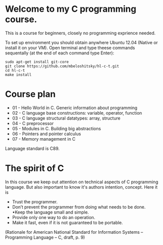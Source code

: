 # Welcome to my C programming course.

This is a course for beginners, closely no programming exprience needed.

To set up environment you should obtain anywhere Ubuntu 12.04 (Native or
install it on your VM). Open terminal and type theese commands sequentally 
(at the end of each command type Enter):

```
sudo apt-get install git-core
git clone https://github.com/mbeloshitsky/hl-c-t.git
cd hl-c-t
make install
```

# Course plan

* 01 - Hello World in C. Generic information about programming
* 02 - C language base constructions: variable, operator, function
* 03 - C language structural datatypes: array, structure
* 04 - C preprocessor
* 05 - Modules in C. Building big abstractions
* 06 - Pointers and pointer calculus
* 07 - Memory management in C

Language standard is C89.

# The spirit of C

In this course we keep out attention on technical aspects of C programming language. But also important
to know it's authors intention, concept. Here it is

* Trust the programmer.
* Don’t prevent the programmer from doing what needs to be done. •Keep the language small and simple.
* Provide only one way to do an operation.
* Make it fast, even if it is not guaranteed to be portable.

(Rationale for American National Standard for Information Systems – Programming Language – C, draft, p. 9)

